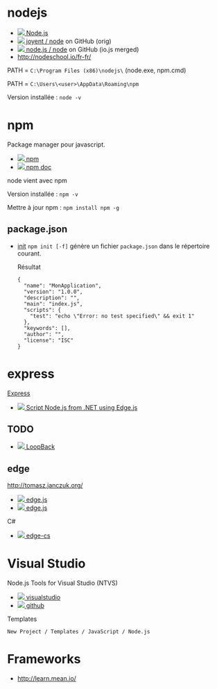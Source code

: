 # nodejs

* [![](http://www.google.com/s2/favicons?domain=nodejs.org) Node.js](https://nodejs.org)
* [![][ico-github.com] joyent / node](https://github.com/joyent/node) on GitHub (orig)
* [![][ico-github.com] node.js / node](https://github.com/nodejs/node) on GitHub (io.js merged)
* http://nodeschool.io/fr-fr/

PATH = `C:\Program Files (x86)\nodejs\` (node.exe, npm.cmd)

PATH = `C:\Users\<user>\AppData\Roaming\npm`

Version installée : `node -v`


# npm

Package manager pour javascript.

* [![][ico-npmjs.com] npm](https://www.npmjs.com)
* [![][ico-npmjs.com] npm doc](https://docs.npmjs.com)

node vient avec npm

Version installée : `npm -v`

Mettre à jour npm : `npm install npm -g`


## package.json

* [init](https://docs.npmjs.com/cli/init)
  `npm init [-f]` génère un fichier `package.json` dans le répertoire courant.

  Résultat

      {
        "name": "MonApplication",
        "version": "1.0.0",
        "description": "",
        "main": "index.js",
        "scripts": {
          "test": "echo \"Error: no test specified\" && exit 1"
        },
        "keywords": [],
        "author": "",
        "license": "ISC"
      }


# express

[Express](http://expressjs.com)

* [![](http://www.google.com/s2/favicons?domain=tomasz.janczuk.org) Script Node.js from .NET using Edge.js](http://tomasz.janczuk.org/2014/05/script-nodejs-from-net-using-edgejs.html)

## TODO

* [![](http://www.google.com/s2/favicons?domain=loopback.io) LoopBack](http://loopback.io)


## edge

http://tomasz.janczuk.org/

* [![][ico-github.io] edge.js](http://tjanczuk.github.io/edge/)
* [![][ico-github.com] edge.js](https://github.com/tjanczuk/edge)

C#

* [![][ico-github.com] edge-cs](https://github.com/tjanczuk/edge-cs)


# Visual Studio

Node.js Tools for Visual Studio (NTVS)

* [![](http://www.google.com/s2/favicons?domain=visualstudio.com) visualstudio](https://www.visualstudio.com/en-us/features/node-js-vs.aspx)
* [![][ico-github.com] github](https://github.com/Microsoft/nodejstools)

Templates

    New Project / Templates / JavaScript / Node.js

# Frameworks

- http://learn.mean.io/

[ico-github.com]: http://www.google.com/s2/favicons?domain=github.com
[ico-github.io]: http://www.google.com/s2/favicons?domain=github.io
[ico-npmjs.com]: http://www.google.com/s2/favicons?domain=npmjs.com